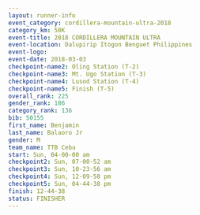 ```yaml
---
layout: runner-info 
event_category: cordillera-mountain-ultra-2018 
category_km: 50K 
event-title: 2018 CORDILLERA MOUNTAIN ULTRA 
event-location: Dalupirip Itogon Benguet Philippines 
event-logo: 
event-date: 2018-03-03 
checkpoint-name2: Oling Station (T-2) 
checkpoint-name3: Mt. Ugo Station (T-3) 
checkpoint-name4: Lusod Station (T-4) 
checkpoint-name5: Finish (T-5) 
overall_rank: 225
gender_rank: 186
category_rank: 136
bib: 50155
first_name: Benjamin
last_name: Balaoro Jr
gender: M
team_name: TTB Cebu
start: Sun, 04-00-00 am
checkpoint2: Sun, 07-00-52 am
checkpoint3: Sun, 10-23-56 am
checkpoint4: Sun, 12-09-58 pm
checkpoint5: Sun, 04-44-38 pm
finish: 12-44-38
status: FINISHER
---
```

